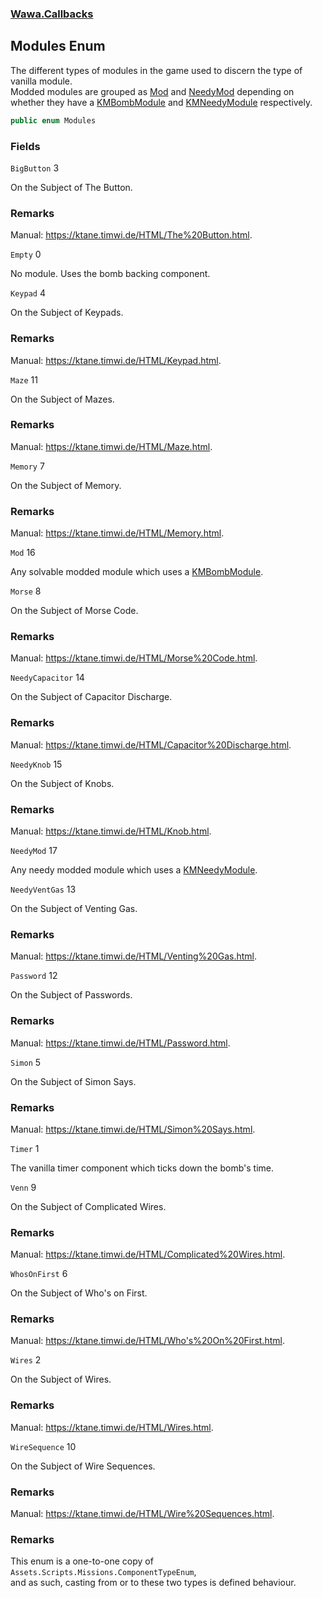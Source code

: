 ### [Wawa.Callbacks](Wawa.Callbacks.md 'Wawa.Callbacks')

## Modules Enum

The different types of modules in the game used to discern the type of vanilla module.  
Modded modules are grouped as [Mod](Modules.md#Wawa.Callbacks.Modules.Mod 'Wawa.Callbacks.Modules.Mod') and [NeedyMod](Modules.md#Wawa.Callbacks.Modules.NeedyMod 'Wawa.Callbacks.Modules.NeedyMod') depending on  
whether they have a [KMBombModule](https://docs.microsoft.com/en-us/dotnet/api/KMBombModule 'KMBombModule') and [KMNeedyModule](https://docs.microsoft.com/en-us/dotnet/api/KMNeedyModule 'KMNeedyModule') respectively.

```csharp
public enum Modules
```
### Fields

<a name='Wawa.Callbacks.Modules.BigButton'></a>

`BigButton` 3

On the Subject of The Button.

### Remarks
  
Manual: https://ktane.timwi.de/HTML/The%20Button.html.

<a name='Wawa.Callbacks.Modules.Empty'></a>

`Empty` 0

No module. Uses the bomb backing component.

<a name='Wawa.Callbacks.Modules.Keypad'></a>

`Keypad` 4

On the Subject of Keypads.

### Remarks
  
Manual: https://ktane.timwi.de/HTML/Keypad.html.

<a name='Wawa.Callbacks.Modules.Maze'></a>

`Maze` 11

On the Subject of Mazes.

### Remarks
  
Manual: https://ktane.timwi.de/HTML/Maze.html.

<a name='Wawa.Callbacks.Modules.Memory'></a>

`Memory` 7

On the Subject of Memory.

### Remarks
  
Manual: https://ktane.timwi.de/HTML/Memory.html.

<a name='Wawa.Callbacks.Modules.Mod'></a>

`Mod` 16

Any solvable modded module which uses a [KMBombModule](https://docs.microsoft.com/en-us/dotnet/api/KMBombModule 'KMBombModule').

<a name='Wawa.Callbacks.Modules.Morse'></a>

`Morse` 8

On the Subject of Morse Code.

### Remarks
  
Manual: https://ktane.timwi.de/HTML/Morse%20Code.html.

<a name='Wawa.Callbacks.Modules.NeedyCapacitor'></a>

`NeedyCapacitor` 14

On the Subject of Capacitor Discharge.

### Remarks
  
Manual: https://ktane.timwi.de/HTML/Capacitor%20Discharge.html.

<a name='Wawa.Callbacks.Modules.NeedyKnob'></a>

`NeedyKnob` 15

On the Subject of Knobs.

### Remarks
  
Manual: https://ktane.timwi.de/HTML/Knob.html.

<a name='Wawa.Callbacks.Modules.NeedyMod'></a>

`NeedyMod` 17

Any needy modded module which uses a [KMNeedyModule](https://docs.microsoft.com/en-us/dotnet/api/KMNeedyModule 'KMNeedyModule').

<a name='Wawa.Callbacks.Modules.NeedyVentGas'></a>

`NeedyVentGas` 13

On the Subject of Venting Gas.

### Remarks
  
Manual: https://ktane.timwi.de/HTML/Venting%20Gas.html.

<a name='Wawa.Callbacks.Modules.Password'></a>

`Password` 12

On the Subject of Passwords.

### Remarks
  
Manual: https://ktane.timwi.de/HTML/Password.html.

<a name='Wawa.Callbacks.Modules.Simon'></a>

`Simon` 5

On the Subject of Simon Says.

### Remarks
  
Manual: https://ktane.timwi.de/HTML/Simon%20Says.html.

<a name='Wawa.Callbacks.Modules.Timer'></a>

`Timer` 1

The vanilla timer component which ticks down the bomb's time.

<a name='Wawa.Callbacks.Modules.Venn'></a>

`Venn` 9

On the Subject of Complicated Wires.

### Remarks
  
Manual: https://ktane.timwi.de/HTML/Complicated%20Wires.html.

<a name='Wawa.Callbacks.Modules.WhosOnFirst'></a>

`WhosOnFirst` 6

On the Subject of Who's on First.

### Remarks
  
Manual: https://ktane.timwi.de/HTML/Who's%20On%20First.html.

<a name='Wawa.Callbacks.Modules.Wires'></a>

`Wires` 2

On the Subject of Wires.

### Remarks
  
Manual: https://ktane.timwi.de/HTML/Wires.html.

<a name='Wawa.Callbacks.Modules.WireSequence'></a>

`WireSequence` 10

On the Subject of Wire Sequences.

### Remarks
  
Manual: https://ktane.timwi.de/HTML/Wire%20Sequences.html.

### Remarks
  
This enum is a one-to-one copy of `Assets.Scripts.Missions.ComponentTypeEnum`,  
and as such, casting from or to these two types is defined behaviour.